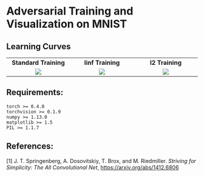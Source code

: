 # Adversarial Training and Visualization on MNIST

## Learning Curves


<table border=0 width="50px" >
	<tbody> 
    <tr>		<td width="27%" align="center"> <strong>Standard Training</strong> </td>
			<td width="27%" align="center"> <strong>linf Training</strong> </td>
			<td width="27%" align="center"> <strong>l2 Training</strong></td>
		</tr>
<tr>
			<td width="27%" align="center"> <img src="/img/mnist_learning_curve_std.jpg?raw=true"> </td>
			<td width="27%" align="center"> <img src="/img/mnist_learning_curve_linf.jpg?raw=true"> </td>
			<td width="27%" align="center"> <img src="/img/mnist_learning_curve_l2.jpg?raw=true"> </td>
		</tr>
	</tbody>
</table>




## Requirements:
```
torch >= 0.4.0
torchvision >= 0.1.9
numpy >= 1.13.0
matplotlib >= 1.5
PIL >= 1.1.7
```


## References:

[1] J. T. Springenberg, A. Dosovitskiy, T. Brox, and M. Riedmiller. *Striving for Simplicity: The All Convolutional Net*, https://arxiv.org/abs/1412.6806


